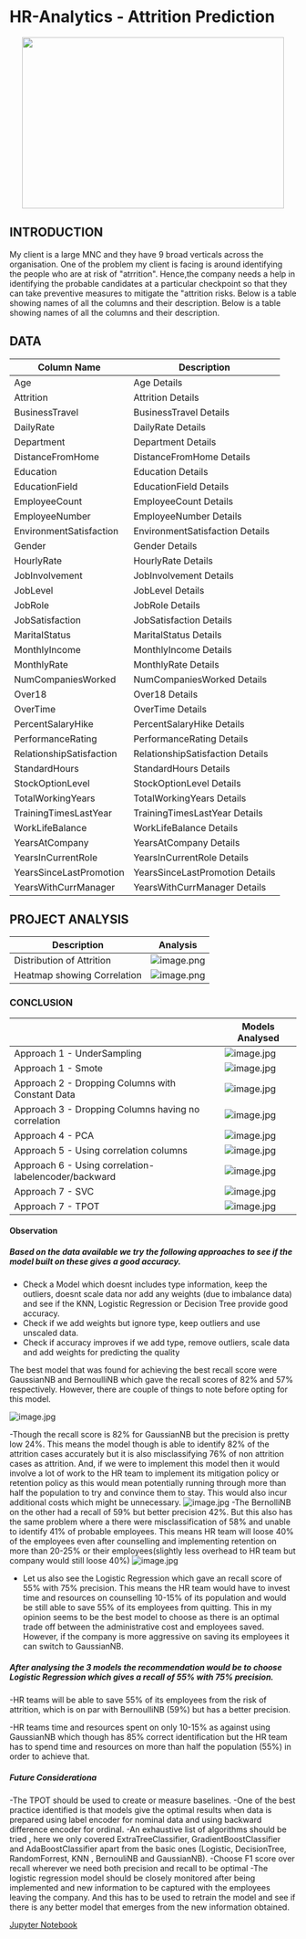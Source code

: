 # HR-Analytics - Attrition Prediction
<p align="center">
  <img width="460" height="300" src="HR-EmployeeAtrrition/images/HRAnalytics.jpg">
</p>


## INTRODUCTION
My client is a large MNC and they have 9 broad verticals across the organisation. One of the problem my client is facing is around identifying the people who are at risk of "atrrition".
Hence,the company needs a help in identifying the probable candidates at a particular checkpoint so that they can take preventive measures to mitigate the "attrition risks. Below is a table showing names of all the columns and their description. 
Below is a table showing names of all the columns and their description.

## DATA
| Column Name              | Description                                                                     |
| -------------            | -------------                                                                   | 
| Age                      | Age  Details                                                                    |
| Attrition                | Attrition  Details                                                              |
| BusinessTravel           | BusinessTravel  Details                                                         |
| DailyRate                | DailyRate  Details                                                              |
| Department               | Department Details                                                              |
| DistanceFromHome         | DistanceFromHome  Details                                                       |
| Education                | Education  Details                                                              |
| EducationField           | EducationField  Details                                                         |
| EmployeeCount            | EmployeeCount Details                                                           |
| EmployeeNumber           | EmployeeNumber  Details                                                         |
| EnvironmentSatisfaction  | EnvironmentSatisfaction  Details                                                |
| Gender                   | Gender  Details                                                                 |
| HourlyRate               | HourlyRate Details                                                              |
| JobInvolvement           | JobInvolvement  Details                                                         |
| JobLevel                 | JobLevel  Details                                                               |
| JobRole                  | JobRole  Details                                                                |
| JobSatisfaction          | JobSatisfaction Details                                                         |
| MaritalStatus            | MaritalStatus  Details                                                          |
| MonthlyIncome            | MonthlyIncome  Details                                                          |
| MonthlyRate              | MonthlyRate  Details                                                            |
| NumCompaniesWorked       | NumCompaniesWorked Details                                                      |
| Over18                   | Over18  Details                                                                 |
| OverTime                 | OverTime  Details                                                               |
| PercentSalaryHike        | PercentSalaryHike  Details                                                      |
| PerformanceRating        | PerformanceRating Details                                                       |
| RelationshipSatisfaction | RelationshipSatisfaction  Details                                               |
| StandardHours            | StandardHours  Details                                                          |
| StockOptionLevel         | StockOptionLevel Details                                                        |
| TotalWorkingYears        | TotalWorkingYears  Details                                                      |
| TrainingTimesLastYear    | TrainingTimesLastYear  Details                                                  |
| WorkLifeBalance          | WorkLifeBalance Details                                                         |
| YearsAtCompany           | YearsAtCompany  Details                                                         |
| YearsInCurrentRole       | YearsInCurrentRole  Details                                                     |
| YearsSinceLastPromotion  | YearsSinceLastPromotion Details                                                 |
| YearsWithCurrManager     | YearsWithCurrManager Details                                                    |


## PROJECT ANALYSIS
| Description | Analysis |
| --- | --- |
| Distribution of Attrition  | ![image.png](HR-EmployeeAtrrition/images/Attrition_PieChart.png) |
| Heatmap showing Correlation | ![image.png](HR-EmployeeAtrrition/images/Corr_Heatmap.png) |


### CONCLUSION

|     | Models Analysed |
| --- | ---             |
| Approach 1 - UnderSampling                          | ![image.jpg](HR-EmployeeAtrrition/images/UnderSampling_Models_Results.jpg) |
| Approach 1 - Smote                                  | ![image.jpg](HR-EmployeeAtrrition/images/Smote_Models_Results.png) |
| Approach 2 - Dropping Columns with Constant Data    | ![image.jpg](HR-EmployeeAtrrition/images/DropConst_Models_Results.png) |
| Approach 3 - Dropping Columns having no correlation | ![image.jpg](HR-EmployeeAtrrition/images/NoRelation_Models_Results.png) |
| Approach 4 - PCA                                    | ![image.jpg](HR-EmployeeAtrrition/images/PCA_Models_Results.png) |
| Approach 5 - Using correlation columns              | ![image.jpg](HR-EmployeeAtrrition/images/NoRelation_Models_Results.png) |
| Approach 6 - Using correlation-labelencoder/backward| ![image.jpg](HR-EmployeeAtrrition/images/CorrData_LE_BDE_Models_Results.png) |
| Approach 7 - SVC                                    | ![image.jpg](HR-EmployeeAtrrition/images/SVC_Models_Results.png) |
| Approach 7 - TPOT                                   | ![image.jpg](HR-EmployeeAtrrition/images/TPOT_Models_Results.png) |

#### Observation
##### Based on the data available we try the following approaches to see if the model built on these gives a good accuracy.
- Check a Model which doesnt includes type information, keep the outliers, doesnt scale data nor add any weights (due to imbalance data) and see if the KNN, Logistic Regression or Decision Tree provide good accuracy.
- Check if we add weights but ignore type, keep outliers and use unscaled data.
- Check if accuracy improves if we add type, remove outliers, scale data and add weights for predicting the quality 

The best model that was found for achieving the best recall score were GaussianNB and BernoulliNB which gave the recall scores of 82% and 57% respectively. However, there are couple of things to note before opting for this model. 

![image.jpg](HR-EmployeeAtrrition/images/GaussianNB_Results.png)

-Though the recall score is 82% for GaussianNB but the precision is pretty low 24%. This means the model though is able to identify 82% of the attrition cases accurately but it is also misclassifying 76% of non attrition cases as attrition. And, if we were to implement this model then it would involve a lot of work to the HR team to implement its mitigation policy or retention policy as this would mean potentially running through more than half the population to try and convince them to stay. This would also incur additional costs which might be unnecessary.
![image.jpg](HR-EmployeeAtrrition/images/BernoulliNB_Results.png)
-The BernolliNB on the other had a recall of 59% but better precision 42%. But this also has the same problem where a there were misclassification of 58% and unable to identify 41% of probable employees. This means HR team will loose 40% of the employees even after counselling and implementing retention on more than 20-25% or their employees(slightly less overhead to HR team but company would still loose 40%)
![image.jpg](HR-EmployeeAtrrition/images/LogisticRegression_Results.png)
- Let us also see the Logistic Regression which gave an recall score of 55% with 75% precision. This means the HR team would have to invest time and resources on counselling 10-15% of its population and would be still able to save 55% of its employees from quitting. 
This in my opinion seems to be the best model to choose as there is an optimal trade off between the administrative cost and employees saved. However, if the company is more aggressive on saving its employees it can switch to GaussianNB.


##### After analysing the 3 models the recommendation would be to choose Logistic Regression which gives a recall of 55% with 75% precision.

-HR teams will be able to save 55% of its employees from the risk of attrition, which is on par with BernoulliNB (59%) but has a better precision.

-HR teams time and resources spent on only 10-15% as against using GaussianNB which though has 85% correct identification but the HR team has to spend time and resources on more than half the population (55%) in order to achieve that.



##### Future Considerationa

-The TPOT should be used to create or measure baselines.
-One of the best practice identified is that models give the optimal results when data is prepared using label encoder for nominal data and using backward difference encoder for ordinal.
-An exhaustive list of algorithms should be tried , here we only covered ExtraTreeClassifier, GradientBoostClassifier and AdaBoostClassifier apart from the basic ones (Logistic, DecisionTree, RandomForrest, KNN , BernouliNB and GaussianNB).
-Choose F1 score over recall wherever we need both precision and recall to be optimal
-The logistic regression model should be closely monitored after being implemented and new information to be captured with the employees leaving the company. And this has to be used to retrain the model and see if there is any better model that emerges from the new information obtained.


[Jupyter Notebook](.HR-EmployeeAtrrition/EDA_ModelEvaluation_Report/HRAnalytics_AttritionPrediction_V5.ipynb)

